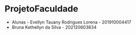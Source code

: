 # ProjetoFaculdade

- Alunas - Evellyn Tauany Rodrigues Lorena - 201910004417
- Bruna Kethellyn da Silva - 202120603834
